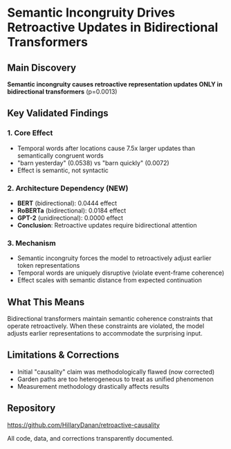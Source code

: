 # Semantic Incongruity Drives Retroactive Updates in Bidirectional Transformers

## Main Discovery
**Semantic incongruity causes retroactive representation updates ONLY in bidirectional transformers** (p=0.0013)

## Key Validated Findings

### 1. Core Effect
- Temporal words after locations cause 7.5x larger updates than semantically congruent words
- "barn yesterday" (0.0538) vs "barn quickly" (0.0072)
- Effect is semantic, not syntactic

### 2. Architecture Dependency (NEW)
- **BERT** (bidirectional): 0.0444 effect
- **RoBERTa** (bidirectional): 0.0184 effect  
- **GPT-2** (unidirectional): 0.0000 effect
- **Conclusion**: Retroactive updates require bidirectional attention

### 3. Mechanism
- Semantic incongruity forces the model to retroactively adjust earlier token representations
- Temporal words are uniquely disruptive (violate event-frame coherence)
- Effect scales with semantic distance from expected continuation

## What This Means
Bidirectional transformers maintain semantic coherence constraints that operate retroactively. When these constraints are violated, the model adjusts earlier representations to accommodate the surprising input.

## Limitations & Corrections
- Initial "causality" claim was methodologically flawed (now corrected)
- Garden paths are too heterogeneous to treat as unified phenomenon
- Measurement methodology drastically affects results

## Repository
https://github.com/HillaryDanan/retroactive-causality

All code, data, and corrections transparently documented.
